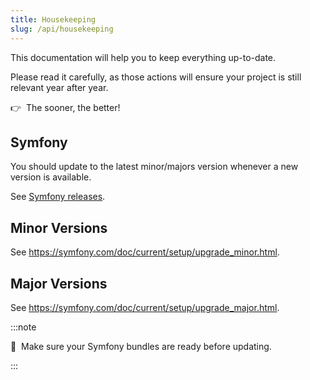 ```yaml
---
title: Housekeeping
slug: /api/housekeeping
---
```


This documentation will help you to keep everything up-to-date.

Please read it carefully, as those actions will ensure your project is still relevant year after year.

👉&nbsp;&nbsp;The sooner, the better!

## Symfony

You should update to the latest minor/majors version whenever a new version is available.

See [Symfony releases](https://symfony.com/releases).

## Minor Versions

See https://symfony.com/doc/current/setup/upgrade_minor.html.

## Major Versions

See https://symfony.com/doc/current/setup/upgrade_major.html.

:::note

📣&nbsp;&nbsp;Make sure your Symfony bundles are ready before updating.

:::